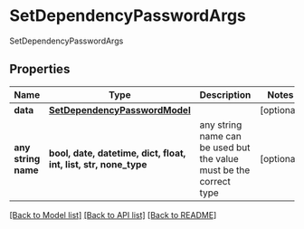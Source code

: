 # SetDependencyPasswordArgs

SetDependencyPasswordArgs

## Properties
Name | Type | Description | Notes
------------ | ------------- | ------------- | -------------
**data** | [**SetDependencyPasswordModel**](SetDependencyPasswordModel.md) |  | [optional] 
**any string name** | **bool, date, datetime, dict, float, int, list, str, none_type** | any string name can be used but the value must be the correct type | [optional]

[[Back to Model list]](../README.md#documentation-for-models) [[Back to API list]](../README.md#documentation-for-api-endpoints) [[Back to README]](../README.md)


